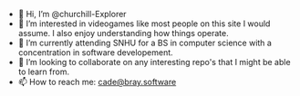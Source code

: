- 👋 Hi, I’m @churchill-Explorer
- 👀 I’m interested in videogames like most people on this site I would assume. I also enjoy understanding how things operate.
- 🌱 I’m currently attending SNHU for a BS in computer science with a concentration in software developement.
- 💞️ I’m looking to collaborate on any interesting repo's that I might be able to learn from.
- 📫 How to reach me: cade@bray.software
